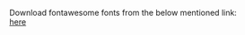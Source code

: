 Download fontawesome fonts from the below mentioned link: <br>
<a href="https://fontawesome.com/v5.15/how-to-use/on-the-web/setup/hosting-font-awesome-yourself">here</a>
